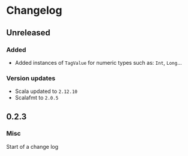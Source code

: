 # Changelog
## Unreleased
### Added
-   Added instances of `TagValue` for numeric types such as: `Int`, `Long`...
### Version updates
-   Scala updated to `2.12.10`
-   Scalafmt to `2.0.5`
## 0.2.3
### Misc
Start of a change log
